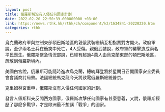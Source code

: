 ```yaml
---
layout: post
title: 俄羅斯稱沒有入侵任何國家計劃
date: 2022-02-20 22:50:39.000000000 +08:00
link: https://news.rthk.hk/rthk/ch/component/k2/1634841-20220220.htm
categories: rthk
---
```


烏克蘭政府軍與控制東部頓巴斯地區的親俄武裝繼續互相指責對方開火。政府軍說，至少兩名士兵在衝突中死亡，4人受傷。親俄武裝說，政府軍的襲擊造成兩名平民喪生。俄羅斯緊急情況部說，已經有超過4萬人由烏克蘭東部的頓巴斯地區，疏散到俄羅斯境內。

美國白宮說，俄羅斯可能隨時進攻烏克蘭，總統拜登將於星期日召開國家安全委員會會議商討局勢。法國總統馬克龍今天將致電俄羅斯總統普京。

克里姆林宮重申，俄羅斯沒有入侵任何國家的計劃。

發言人佩斯科夫反問西方國家，俄羅斯攻擊任何國家有甚麼意義，又說，俄羅斯經歷了那麼多戰爭，才是歐洲最不想講「戰爭」的國家。
